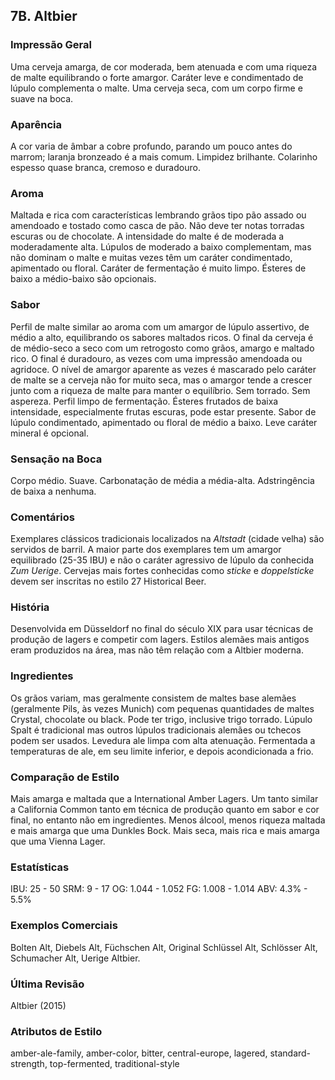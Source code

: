 ## 7B. Altbier

### Impressão Geral

Uma cerveja amarga, de cor moderada, bem atenuada e com uma riqueza de malte equilibrando o forte amargor. Caráter leve e condimentado de lúpulo complementa o malte. Uma cerveja seca, com um corpo firme e suave na boca.

### Aparência

A cor varia de âmbar a cobre profundo, parando um pouco antes do marrom; laranja bronzeado é a mais comum. Limpidez brilhante. Colarinho espesso quase branca, cremoso e duradouro.

### Aroma

Maltada e rica com características lembrando grãos tipo pão assado ou amendoado e tostado como casca de pão. Não deve ter notas torradas escuras ou de chocolate. A intensidade do malte é de moderada a moderadamente alta. Lúpulos de moderado a baixo complementam, mas não dominam o malte e muitas vezes têm um caráter condimentado, apimentado ou floral. Caráter de fermentação é muito limpo. Ésteres de baixo a médio-baixo são opcionais.

### Sabor

Perfil de malte similar ao aroma com um amargor de lúpulo assertivo, de médio a alto, equilibrando os sabores maltados ricos. O final da cerveja é de médio-seco a seco com um retrogosto como grãos, amargo e maltado rico. O final é duradouro, as vezes com uma impressão amendoada ou agridoce. O nível de amargor aparente as vezes é mascarado pelo caráter de malte se a cerveja não for muito seca, mas o amargor tende a crescer junto com a riqueza de malte para manter o equilíbrio. Sem torrado. Sem aspereza. Perfil limpo de fermentação. Ésteres frutados de baixa intensidade, especialmente frutas escuras, pode estar presente. Sabor de lúpulo condimentado, apimentado ou floral de médio a baixo. Leve caráter mineral é opcional.

### Sensação na Boca

Corpo médio. Suave. Carbonatação de média a média-alta. Adstringência de baixa a nenhuma.

### Comentários

Exemplares clássicos tradicionais localizados na *Altstadt* (cidade velha) são servidos de barril. A maior parte dos exemplares tem um amargor equilibrado (25-35 IBU) e não o caráter agressivo de lúpulo da conhecida *Zum Uerige*. Cervejas mais fortes conhecidas como *sticke* e *doppelsticke* devem ser inscritas no estilo 27 Historical Beer.

### História

Desenvolvida em Düsseldorf no final do século XIX para usar técnicas de produção de lagers e competir com lagers. Estilos alemães mais antigos eram produzidos na área, mas não têm relação com a Altbier moderna.

### Ingredientes

Os grãos variam, mas geralmente consistem de maltes base alemães (geralmente Pils, às vezes Munich) com pequenas quantidades de maltes Crystal, chocolate ou black. Pode ter trigo, inclusive trigo torrado. Lúpulo Spalt é tradicional mas outros lúpulos tradicionais alemães ou tchecos podem ser usados. Levedura ale limpa com alta atenuação. Fermentada a temperaturas de ale, em seu limite inferior, e depois acondicionada a frio.

### Comparação de Estilo

Mais amarga e maltada que a International Amber Lagers. Um tanto similar a California Common tanto em técnica de produção quanto em sabor e cor final, no entanto não em ingredientes. Menos álcool, menos riqueza maltada e mais amarga que uma Dunkles Bock. Mais seca, mais rica e mais amarga que uma Vienna Lager.

### Estatísticas

IBU: 25 - 50
SRM: 9 - 17
OG: 1.044 - 1.052
FG: 1.008 - 1.014
ABV: 4.3% - 5.5%

### Exemplos Comerciais

Bolten Alt, Diebels Alt, Füchschen Alt, Original Schlüssel Alt, Schlösser Alt, Schumacher Alt, Uerige Altbier.

### Última Revisão

Altbier (2015)

### Atributos de Estilo

amber-ale-family, amber-color, bitter, central-europe, lagered, standard-strength, top-fermented, traditional-style
